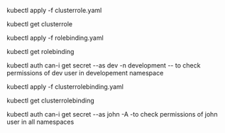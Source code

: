 kubectl apply -f clusterrole.yaml

kubectl get clusterrole

kubectl apply -f rolebinding.yaml

kubectl get rolebinding

kubectl auth can-i get secret --as dev -n development -- to check permissions of dev user in developement namespace

kubectl apply -f clusterrolebinding.yaml

kubectl get clusterrolebinding

kubectl auth can-i get secret --as john -A -to check permissions of john user in all namespaces